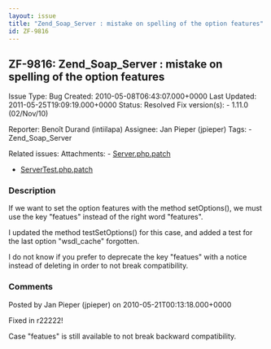 ```yaml
---
layout: issue
title: "Zend_Soap_Server : mistake on spelling of the option features"
id: ZF-9816
---
```


ZF-9816: Zend\_Soap\_Server : mistake on spelling of the option features
------------------------------------------------------------------------

 Issue Type: Bug Created: 2010-05-08T06:43:07.000+0000 Last Updated: 2011-05-25T19:09:19.000+0000 Status: Resolved Fix version(s): - 1.11.0 (02/Nov/10)
 
 Reporter:  Benoît Durand (intiilapa)  Assignee:  Jan Pieper (jpieper)  Tags: - Zend\_Soap\_Server
 
 Related issues: 
 Attachments: - [Server.php.patch](/issues/secure/attachment/13058/Server.php.patch)
- [ServerTest.php.patch](/issues/secure/attachment/13059/ServerTest.php.patch)
 
### Description

If we want to set the option features with the method setOptions(), we must use the key "featues" instead of the right word "features".

I updated the method testSetOptions() for this case, and added a test for the last option "wsdl\_cache" forgotten.

I do not know if you prefer to deprecate the key "featues" with a notice instead of deleting in order to not break compatibility.

 

 

### Comments

Posted by Jan Pieper (jpieper) on 2010-05-21T00:13:18.000+0000

Fixed in r22222!

Case "featues" is still available to not break backward compatibility.

 

 